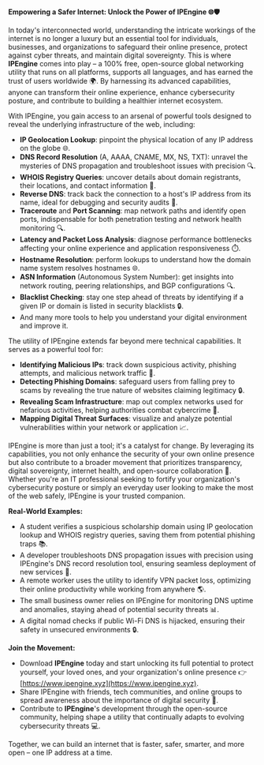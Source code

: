 **Empowering a Safer Internet: Unlock the Power of IPEngine 🌐🛡️**

In today's interconnected world, understanding the intricate workings of the internet is no longer a luxury but an essential tool for individuals, businesses, and organizations to safeguard their online presence, protect against cyber threats, and maintain digital sovereignty. This is where **IPEngine** comes into play – a 100% free, open-source global networking utility that runs on all platforms, supports all languages, and has earned the trust of users worldwide 🌍. By harnessing its advanced capabilities, anyone can transform their online experience, enhance cybersecurity posture, and contribute to building a healthier internet ecosystem.

With IPEngine, you gain access to an arsenal of powerful tools designed to reveal the underlying infrastructure of the web, including:

- **IP Geolocation Lookup**: pinpoint the physical location of any IP address on the globe 🌐.
- **DNS Record Resolution** (A, AAAA, CNAME, MX, NS, TXT): unravel the mysteries of DNS propagation and troubleshoot issues with precision 🔍.
- **WHOIS Registry Queries**: uncover details about domain registrants, their locations, and contact information 📡.
- **Reverse DNS**: track back the connection to a host's IP address from its name, ideal for debugging and security audits 🚀.
- **Traceroute** and **Port Scanning**: map network paths and identify open ports, indispensable for both penetration testing and network health monitoring 🔍.
- **Latency and Packet Loss Analysis**: diagnose performance bottlenecks affecting your online experience and application responsiveness ⏱️.
- **Hostname Resolution**: perform lookups to understand how the domain name system resolves hostnames 🌐.
- **ASN Information** (Autonomous System Number): get insights into network routing, peering relationships, and BGP configurations 🔍.
- **Blacklist Checking**: stay one step ahead of threats by identifying if a given IP or domain is listed in security blacklists 🔒.
- And many more tools to help you understand your digital environment and improve it.

The utility of IPEngine extends far beyond mere technical capabilities. It serves as a powerful tool for:

- **Identifying Malicious IPs**: track down suspicious activity, phishing attempts, and malicious network traffic 🚨.
- **Detecting Phishing Domains**: safeguard users from falling prey to scams by revealing the true nature of websites claiming legitimacy 🔒.
- **Revealing Scam Infrastructure**: map out complex networks used for nefarious activities, helping authorities combat cybercrime 💼.
- **Mapping Digital Threat Surfaces**: visualize and analyze potential vulnerabilities within your network or application 📈.

IPEngine is more than just a tool; it's a catalyst for change. By leveraging its capabilities, you not only enhance the security of your own online presence but also contribute to a broader movement that prioritizes transparency, digital sovereignty, internet health, and open-source collaboration 🌟. Whether you're an IT professional seeking to fortify your organization's cybersecurity posture or simply an everyday user looking to make the most of the web safely, IPEngine is your trusted companion.

**Real-World Examples:**

- A student verifies a suspicious scholarship domain using IP geolocation lookup and WHOIS registry queries, saving them from potential phishing traps 📚.
- A developer troubleshoots DNS propagation issues with precision using IPEngine's DNS record resolution tool, ensuring seamless deployment of new services 🔩.
- A remote worker uses the utility to identify VPN packet loss, optimizing their online productivity while working from anywhere 🌎.
- The small business owner relies on IPEngine for monitoring DNS uptime and anomalies, staying ahead of potential security threats 📊.
- A digital nomad checks if public Wi-Fi DNS is hijacked, ensuring their safety in unsecured environments 🔒.

**Join the Movement:**

- Download **IPEngine** today and start unlocking its full potential to protect yourself, your loved ones, and your organization's online presence 👉 [https://www.ipengine.xyz](https://www.ipengine.xyz).
- Share IPEngine with friends, tech communities, and online groups to spread awareness about the importance of digital security 🤝.
- Contribute to **IPEngine**'s development through the open-source community, helping shape a utility that continually adapts to evolving cybersecurity threats 💻.

Together, we can build an internet that is faster, safer, smarter, and more open – one IP address at a time.